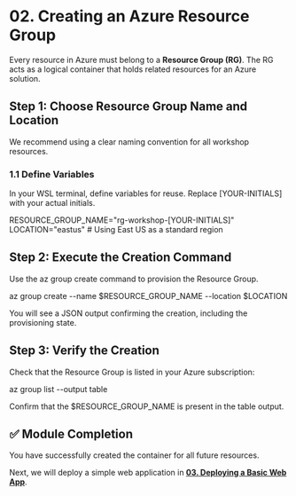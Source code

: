 # 02. Creating an Azure Resource Group

Every resource in Azure must belong to a **Resource Group (RG)**. The RG acts as a logical container that holds related resources for an Azure solution.

## **Step 1: Choose Resource Group Name and Location**

We recommend using a clear naming convention for all workshop resources.

### **1.1 Define Variables**

In your WSL terminal, define variables for reuse. Replace \[YOUR-INITIALS\] with your actual initials.

RESOURCE\_GROUP\_NAME="rg-workshop-\[YOUR-INITIALS\]"  
LOCATION="eastus" \# Using East US as a standard region

## **Step 2: Execute the Creation Command**

Use the az group create command to provision the Resource Group.

az group create \--name $RESOURCE\_GROUP\_NAME \--location $LOCATION

You will see a JSON output confirming the creation, including the provisioning state.

## **Step 3: Verify the Creation**

Check that the Resource Group is listed in your Azure subscription:

az group list \--output table

Confirm that the $RESOURCE\_GROUP\_NAME is present in the table output.

## **✅ Module Completion**

You have successfully created the container for all future resources.

Next, we will deploy a simple web application in [**03\. Deploying a Basic Web App**](docs/workshops/03_deploy_web_app.md).